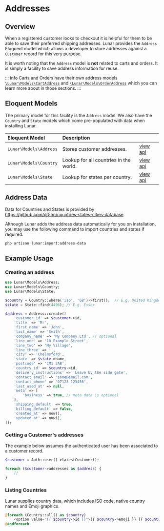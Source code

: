 # Addresses

## Overview

When a registered customer looks to checkout it is helpful for them to be able to save their preferred shipping 
addresses. Lunar provides the `Address` Eloquent model which allows a developer to store addresses against a `Customer`
record for this very purpose.

It is worth noting that the `Address` model is **not** related to carts and orders. It is simply a facility to save address
information for reuse.

::: info
Carts and Orders have their own address models [`\Lunar\Models\CartAddress`](carts.html) and 
[`\Lunar\Models\OrderAddress`](orders.html) which you can learn more about in those sections.
:::

## Eloquent Models

The primary model for this facility is the `Address` model. We also have the `Country` and 
`State` models which come pre-populated with data when installing Lunar.

| Eloquent Model         | Description                            |                                                                                          |
|:-----------------------|:---------------------------------------|:-----------------------------------------------------------------------------------------|
| `Lunar\Models\Address` | Stores customer addresses.             |[view api](https://lunar-api-docs.staging-03.neondigital.co.uk/Lunar/Models/Address.html)|
| `Lunar\Models\Country` | Lookup for all countries in the world. |[view api](https://lunar-api-docs.staging-03.neondigital.co.uk/Lunar/Models/Country.html)|
| `Lunar\Models\State`   | Lookup for states per country.         |[view api](https://lunar-api-docs.staging-03.neondigital.co.uk/Lunar/Models/State.html)  |

## Address Data

Data for Countries and States is provided by https://github.com/dr5hn/countries-states-cities-database.

Although Lunar adds the address data automatically for you on installation, you may use the following command to import 
countries and states if required.

```sh
php artisan lunar:import:address-data
```
## Example Usage

### Creating an address

```php
use Lunar\Models\Address;
use Lunar\Models\Country;
use Lunar\Models\State;

$country = Country::where('iso', 'GB')->first();  // E.g. United Kingdom
$state = State::find(4496); // E.g. Essex

$address = Address::create([
    'customer_id' => $customer->id,
    'title' => 'Mr',
    'first_name' => 'John',
    'last_name' => 'Smith',
    'company_name' => 'My Company Ltd', // optional
    'line_one' => '10 Example Street',
    'line_two' => 'My Village',
    'line_three' => '',
    'city' => 'Chelmsford',
    'state' => $state->name,
    'postcode' => 'CM1 2AB',
    'country_id' => $country->id,
    'delivery_instructions' => 'Leave by the side gate',
    'contact_email' => 'some@email.com',
    'contact_phone' => '07123 123456',
    'last_used_at' => null,
    'meta' => [
        'business' => true, // meta data is optional
    ],
    'shipping_default' => true,
    'billing_default' => false,
    'created_at' => now(),
    'updated_at' => now(),
]);
```

### Getting a Customer's addresses

The example below assumes the authenticated user has been associated to a customer record.

```php
$customer = Auth::user()->latestCustomer();

foreach ($customer->addresses as $address) {
    // 
}
```

### Listing Countries

Lunar supplies country data, which includes ISO code, native country names and Emoji graphics.

```php
@foreach (Country::all() as $country)
    <option value="{{ $country->id }}">{{ $country->emoji }} {{ $country->native }}</option>
@endforeach
```
